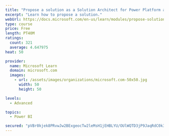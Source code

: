 ```yaml
---
title: "Propose a solution as a Solution Architect for Power Platform and Dynamics 365"
excerpt: "Learn how to propose a solution."
webUrl: https://docs.microsoft.com/en-us/learn/modules/propose-solution/
type: course
price: Free
length: PT40M
ratings:
  count: 321
  average: 4.647975
heat: 50

provider:
  name: Microsoft Learn
  domain: microsoft.com
  images:
    - url: /assets/images/organizations/microsoft.com-50x50.jpg
      width: 50
      height: 50

levels:
  - Advanced

topics:
  - Power BI

secured: "pVBr0kjek8PRvwJw2BExgeocTw2leMsH1jEHBLYU/OUlWQTD3jP9JaqRdC0k3zKWpVPgQPKgH3jVUA9EYtXj52dDdb1QivmUgUaHkuktM7tRHxYu2WU/xIV1oURNDP8PX4d7gxGWBr00+CX/vCA4Qev8K3wBKXlJp1F/hEEPmhALgcd8mX70bjLO+ypbyLmB/Me9gAgw1OrtHMzQvk+cJuopYKK8ZqEUnrykRHqX1Hr4iXaR8PuF85EiqhDeoDzmtYCfsJAGYR/UyCITChLQiSB2YFkNXNJtTXnOU0NC4Osm9O42rpwuk836cLM1NFOIT4eJ4UPiw7ejspdKrlRM1gSBQQGuu9PFphqsYSQHnhJs/f69uyQnrAKvko0lpV4nrQG2fSSCOke9WxpdmRADJs62mgVr+9OUAPj+nwRZARw=;jITFDdCV04hPxslBecqe/g=="
---
```


